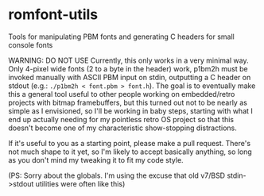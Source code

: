 # romfont-utils
Tools for manipulating PBM fonts and generating C headers for small console fonts

WARNING: DO NOT USE
Currently, this only works in a very minimal way. Only 4-pixel wide fonts (2 to a byte in the header) work,
p1bm2h must be invoked manually with ASCII PBM input on stdin, outputting a C header on stdout
(e.g.: `./p1bm2h < font.pbm > font.h`). The goal is to eventually make this  a general tool useful to other people
working on embedded/retro projects with bitmap framebuffers, but this turned out not to be nearly as simple as I
envisioned, so I'll be working in baby steps, starting with what I end up actually needing for my pointless
retro OS project so that this doesn't become one of my characteristic show-stopping  distractions.

If it's useful to you as a starting point, please make a pull request. There's not much shape to it yet, so I'm
likely to accept basically anything, so long as you don't mind my tweaking it to fit my code style.

(PS: Sorry about the globals. I'm using the excuse that old v7/BSD stdin->stdout utilities were often like this)
